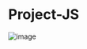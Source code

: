 # Project-JS

![image](https://user-images.githubusercontent.com/106138343/174607598-1d993227-debb-47fc-8113-8802a203f0ec.png)
